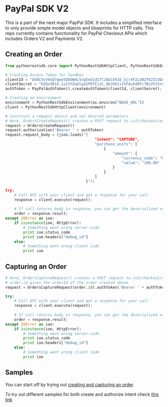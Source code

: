 # PayPal SDK V2

This is a part of the next major PayPal SDK. It includes a simplified interface to only provide simple model objects and blueprints for HTTP calls. This repo currently contains functionality for PayPal Checkout APIs which includes Orders V2 and Payments V2.

## Creating an Order

```python
from pythonrestsdk.core import PythonRestSdkHttpClient, PythonRestSdkEnvironment

# Creating Access Token for Sandbox
clientId = "AVNCVvV9oQ7qee5O8OW4LSngEeU1dI7lJAGCk91E_bjrXF2LXB2TK2ICXQuGtpcYSqs4mz1BMNQWuso1";
clientSecret = "EDQzd81k-1z2thZw6typSPOTEjxC_QbJh6IithFQuXdRFc7BjVht5rQapPiTaFt5RC-HCa1ir6mi-H5l";
authToken = PayPalAuthToken().createAuthToken(clientId, clientSecret);

# Creating an environment
environment = PythonRestSdkEnvironment(os.environ["BASE_URL"])
client = PythonRestSdkHttpClient(environment)

# Construct a request object and set desired parameters
# Here, OrdersCreateRequest() creates a POST request to /v2/checkout/orders
request = OrdersCreateRequest()
request.authorization('Bearer ' + authToken)
request.request_body = (json.loads("{
                                        "intent": "CAPTURE",
                                        "purchase_units": [
                                            {
                                                "amount": {
                                                    "currency_code": "USD",
                                                    "value": "100.00"
                                                }
                                            }
                                        ]
                                    }"))

try:
    # Call API with your client and get a response for your call
    response = client.execute(request);  
    
    # If call returns body in response, you can get the deserialized version from the result attribute of the response
    order = response.result;
except IOError as ioe:
    if isinstance(ioe, HttpError):
        # Something went wrong server-side
        print ioe.status_code
        print ioe.headers["debug_id"]
    else:
        # Something went wrong client side
        print ioe
```


## Capturing an Order

```python
# Here, OrdersCaptureRequest() creates a POST request to /v2/checkout/orders
# order.id gives the orderId of the order created above
request = OrdersCaptureRequest(order.id).authToken('Bearer ' + authToken);

try:
    # Call API with your client and get a response for your call
    response = client.execute(request);  
    
    # If call returns body in response, you can get the deserialized version from the result attribute of the response
    order = response.result;
except IOError as ioe:
    if isinstance(ioe, HttpError):
        # Something went wrong server-side
        print ioe.status_code
        print ioe.headers["debug_id"]
    else:
        # Something went wrong client side
        print ioe
```
## Samples

You can start off by trying out [creating and capturing an order](/sample/CaptureIntentExamples/run_all.py)

To try out different samples for both create and authorize intent check [this link](/sample)
